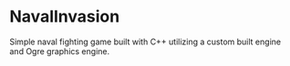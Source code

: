 # NavalInvasion
Simple naval fighting game built with C++ utilizing a custom built engine and Ogre graphics engine.
